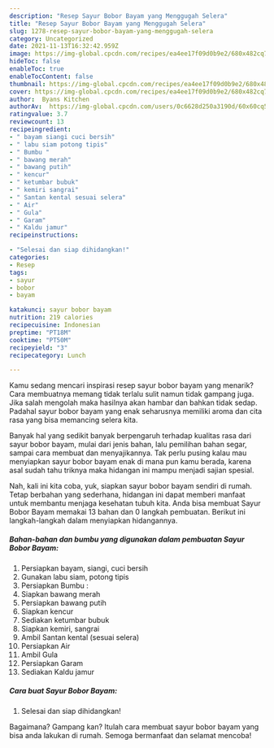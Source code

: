 ```yaml
---
description: "Resep Sayur Bobor Bayam yang Menggugah Selera"
title: "Resep Sayur Bobor Bayam yang Menggugah Selera"
slug: 1278-resep-sayur-bobor-bayam-yang-menggugah-selera
category: Uncategorized
date: 2021-11-13T16:32:42.959Z
image: https://img-global.cpcdn.com/recipes/ea4ee17f09d0b9e2/680x482cq70/sayur-bobor-bayam-foto-resep-utama.jpg
hideToc: false
enableToc: true
enableTocContent: false
thumbnail: https://img-global.cpcdn.com/recipes/ea4ee17f09d0b9e2/680x482cq70/sayur-bobor-bayam-foto-resep-utama.jpg
cover: https://img-global.cpcdn.com/recipes/ea4ee17f09d0b9e2/680x482cq70/sayur-bobor-bayam-foto-resep-utama.jpg
author:  Byans Kitchen
authorAv:  https://img-global.cpcdn.com/users/0c6628d250a3190d/60x60cq50/avatar.jpg
ratingvalue: 3.7
reviewcount: 13
recipeingredient:
- " bayam siangi cuci bersih"
- " labu siam potong tipis"
- " Bumbu "
- " bawang merah"
- " bawang putih"
- " kencur"
- " ketumbar bubuk"
- " kemiri sangrai"
- " Santan kental sesuai selera"
- " Air"
- " Gula"
- " Garam"
- " Kaldu jamur"
recipeinstructions:

- "Selesai dan siap dihidangkan!"
categories:
- Resep
tags:
- sayur
- bobor
- bayam

katakunci: sayur bobor bayam 
nutrition: 219 calories
recipecuisine: Indonesian
preptime: "PT18M"
cooktime: "PT50M"
recipeyield: "3"
recipecategory: Lunch

---
```



Kamu sedang mencari inspirasi resep sayur bobor bayam yang menarik? Cara membuatnya memang tidak terlalu sulit namun tidak gampang juga. Jika salah mengolah maka hasilnya akan hambar dan bahkan tidak sedap. Padahal sayur bobor bayam yang enak seharusnya memiliki aroma dan cita rasa yang bisa memancing selera kita.


Banyak hal yang sedikit banyak berpengaruh terhadap kualitas rasa dari sayur bobor bayam, mulai dari jenis bahan, lalu pemilihan bahan segar, sampai cara membuat dan menyajikannya. Tak perlu pusing kalau mau menyiapkan sayur bobor bayam enak di mana pun kamu berada, karena asal sudah tahu triknya maka hidangan ini mampu menjadi sajian spesial.




Nah, kali ini kita coba, yuk, siapkan sayur bobor bayam sendiri di rumah. Tetap berbahan yang sederhana, hidangan ini dapat memberi manfaat untuk membantu menjaga kesehatan tubuh kita. Anda bisa membuat Sayur Bobor Bayam memakai 13 bahan dan 0 langkah pembuatan. Berikut ini langkah-langkah dalam menyiapkan hidangannya.

<!--inarticleads1-->

##### Bahan-bahan dan bumbu yang digunakan dalam pembuatan Sayur Bobor Bayam:

1. Persiapkan  bayam, siangi, cuci bersih
1. Gunakan  labu siam, potong tipis
1. Persiapkan  Bumbu :
1. Siapkan  bawang merah
1. Persiapkan  bawang putih
1. Siapkan  kencur
1. Sediakan  ketumbar bubuk
1. Siapkan  kemiri, sangrai
1. Ambil  Santan kental (sesuai selera)
1. Persiapkan  Air
1. Ambil  Gula
1. Persiapkan  Garam
1. Sediakan  Kaldu jamur




<!--inarticleads2-->

##### Cara buat Sayur Bobor Bayam:


1. Selesai dan siap dihidangkan!



Bagaimana? Gampang kan? Itulah cara membuat sayur bobor bayam yang bisa anda lakukan di rumah. Semoga bermanfaat dan selamat mencoba!
